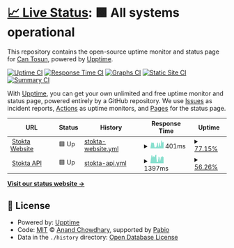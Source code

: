 # [📈 Live Status](https://Cantsn.github.io/stokta-upptime): <!--live status--> **🟩 All systems operational**

This repository contains the open-source uptime monitor and status page for [Can Tosun](https://Cantsn.github.io/stokta-upptime), powered by [Upptime](https://github.com/upptime/upptime).

[![Uptime CI](https://github.com/Cantsn/stokta-upptime/workflows/Uptime%20CI/badge.svg)](https://github.com/Cantsn/stokta-upptime/actions?query=workflow%3A%22Uptime+CI%22)
[![Response Time CI](https://github.com/Cantsn/stokta-upptime/workflows/Response%20Time%20CI/badge.svg)](https://github.com/Cantsn/stokta-upptime/actions?query=workflow%3A%22Response+Time+CI%22)
[![Graphs CI](https://github.com/Cantsn/stokta-upptime/workflows/Graphs%20CI/badge.svg)](https://github.com/Cantsn/stokta-upptime/actions?query=workflow%3A%22Graphs+CI%22)
[![Static Site CI](https://github.com/Cantsn/stokta-upptime/workflows/Static%20Site%20CI/badge.svg)](https://github.com/Cantsn/stokta-upptime/actions?query=workflow%3A%22Static+Site+CI%22)
[![Summary CI](https://github.com/Cantsn/stokta-upptime/workflows/Summary%20CI/badge.svg)](https://github.com/Cantsn/stokta-upptime/actions?query=workflow%3A%22Summary+CI%22)

With [Upptime](https://upptime.js.org), you can get your own unlimited and free uptime monitor and status page, powered entirely by a GitHub repository. We use [Issues](https://github.com/Cantsn/stokta-upptime/issues) as incident reports, [Actions](https://github.com/Cantsn/stokta-upptime/actions) as uptime monitors, and [Pages](https://Cantsn.github.io/stokta-upptime) for the status page.

<!--start: status pages-->
<!-- This summary is generated by Upptime (https://github.com/upptime/upptime) -->
<!-- Do not edit this manually, your changes will be overwritten -->
<!-- prettier-ignore -->
| URL | Status | History | Response Time | Uptime |
| --- | ------ | ------- | ------------- | ------ |
| <img alt="" src="https://icons.duckduckgo.com/ip3/www.stokta.app.ico" height="13"> [Stokta Website](https://www.stokta.app) | 🟩 Up | [stokta-website.yml](https://github.com/Cantsn/stokta-upptime/commits/HEAD/history/stokta-website.yml) | <details><summary><img alt="Response time graph" src="./graphs/stokta-website/response-time-week.png" height="20"> 401ms</summary><br><a href="https://Cantsn.github.io/stokta-upptime/history/stokta-website"><img alt="Response time 493" src="https://img.shields.io/endpoint?url=https%3A%2F%2Fraw.githubusercontent.com%2FCantsn%2Fstokta-upptime%2FHEAD%2Fapi%2Fstokta-website%2Fresponse-time.json"></a><br><a href="https://Cantsn.github.io/stokta-upptime/history/stokta-website"><img alt="24-hour response time 587" src="https://img.shields.io/endpoint?url=https%3A%2F%2Fraw.githubusercontent.com%2FCantsn%2Fstokta-upptime%2FHEAD%2Fapi%2Fstokta-website%2Fresponse-time-day.json"></a><br><a href="https://Cantsn.github.io/stokta-upptime/history/stokta-website"><img alt="7-day response time 401" src="https://img.shields.io/endpoint?url=https%3A%2F%2Fraw.githubusercontent.com%2FCantsn%2Fstokta-upptime%2FHEAD%2Fapi%2Fstokta-website%2Fresponse-time-week.json"></a><br><a href="https://Cantsn.github.io/stokta-upptime/history/stokta-website"><img alt="30-day response time 493" src="https://img.shields.io/endpoint?url=https%3A%2F%2Fraw.githubusercontent.com%2FCantsn%2Fstokta-upptime%2FHEAD%2Fapi%2Fstokta-website%2Fresponse-time-month.json"></a><br><a href="https://Cantsn.github.io/stokta-upptime/history/stokta-website"><img alt="1-year response time 493" src="https://img.shields.io/endpoint?url=https%3A%2F%2Fraw.githubusercontent.com%2FCantsn%2Fstokta-upptime%2FHEAD%2Fapi%2Fstokta-website%2Fresponse-time-year.json"></a></details> | <details><summary><a href="https://Cantsn.github.io/stokta-upptime/history/stokta-website">77.15%</a></summary><a href="https://Cantsn.github.io/stokta-upptime/history/stokta-website"><img alt="All-time uptime 90.06%" src="https://img.shields.io/endpoint?url=https%3A%2F%2Fraw.githubusercontent.com%2FCantsn%2Fstokta-upptime%2FHEAD%2Fapi%2Fstokta-website%2Fuptime.json"></a><br><a href="https://Cantsn.github.io/stokta-upptime/history/stokta-website"><img alt="24-hour uptime 100.00%" src="https://img.shields.io/endpoint?url=https%3A%2F%2Fraw.githubusercontent.com%2FCantsn%2Fstokta-upptime%2FHEAD%2Fapi%2Fstokta-website%2Fuptime-day.json"></a><br><a href="https://Cantsn.github.io/stokta-upptime/history/stokta-website"><img alt="7-day uptime 77.15%" src="https://img.shields.io/endpoint?url=https%3A%2F%2Fraw.githubusercontent.com%2FCantsn%2Fstokta-upptime%2FHEAD%2Fapi%2Fstokta-website%2Fuptime-week.json"></a><br><a href="https://Cantsn.github.io/stokta-upptime/history/stokta-website"><img alt="30-day uptime 90.06%" src="https://img.shields.io/endpoint?url=https%3A%2F%2Fraw.githubusercontent.com%2FCantsn%2Fstokta-upptime%2FHEAD%2Fapi%2Fstokta-website%2Fuptime-month.json"></a><br><a href="https://Cantsn.github.io/stokta-upptime/history/stokta-website"><img alt="1-year uptime 90.06%" src="https://img.shields.io/endpoint?url=https%3A%2F%2Fraw.githubusercontent.com%2FCantsn%2Fstokta-upptime%2FHEAD%2Fapi%2Fstokta-website%2Fuptime-year.json"></a></details>
| <img alt="" src="https://icons.duckduckgo.com/ip3/api.stokta.app.ico" height="13"> [Stokta API](https://api.stokta.app/api/health) | 🟩 Up | [stokta-api.yml](https://github.com/Cantsn/stokta-upptime/commits/HEAD/history/stokta-api.yml) | <details><summary><img alt="Response time graph" src="./graphs/stokta-api/response-time-week.png" height="20"> 1397ms</summary><br><a href="https://Cantsn.github.io/stokta-upptime/history/stokta-api"><img alt="Response time 1006" src="https://img.shields.io/endpoint?url=https%3A%2F%2Fraw.githubusercontent.com%2FCantsn%2Fstokta-upptime%2FHEAD%2Fapi%2Fstokta-api%2Fresponse-time.json"></a><br><a href="https://Cantsn.github.io/stokta-upptime/history/stokta-api"><img alt="24-hour response time 6911" src="https://img.shields.io/endpoint?url=https%3A%2F%2Fraw.githubusercontent.com%2FCantsn%2Fstokta-upptime%2FHEAD%2Fapi%2Fstokta-api%2Fresponse-time-day.json"></a><br><a href="https://Cantsn.github.io/stokta-upptime/history/stokta-api"><img alt="7-day response time 1397" src="https://img.shields.io/endpoint?url=https%3A%2F%2Fraw.githubusercontent.com%2FCantsn%2Fstokta-upptime%2FHEAD%2Fapi%2Fstokta-api%2Fresponse-time-week.json"></a><br><a href="https://Cantsn.github.io/stokta-upptime/history/stokta-api"><img alt="30-day response time 1006" src="https://img.shields.io/endpoint?url=https%3A%2F%2Fraw.githubusercontent.com%2FCantsn%2Fstokta-upptime%2FHEAD%2Fapi%2Fstokta-api%2Fresponse-time-month.json"></a><br><a href="https://Cantsn.github.io/stokta-upptime/history/stokta-api"><img alt="1-year response time 1006" src="https://img.shields.io/endpoint?url=https%3A%2F%2Fraw.githubusercontent.com%2FCantsn%2Fstokta-upptime%2FHEAD%2Fapi%2Fstokta-api%2Fresponse-time-year.json"></a></details> | <details><summary><a href="https://Cantsn.github.io/stokta-upptime/history/stokta-api">56.26%</a></summary><a href="https://Cantsn.github.io/stokta-upptime/history/stokta-api"><img alt="All-time uptime 80.04%" src="https://img.shields.io/endpoint?url=https%3A%2F%2Fraw.githubusercontent.com%2FCantsn%2Fstokta-upptime%2FHEAD%2Fapi%2Fstokta-api%2Fuptime.json"></a><br><a href="https://Cantsn.github.io/stokta-upptime/history/stokta-api"><img alt="24-hour uptime 98.57%" src="https://img.shields.io/endpoint?url=https%3A%2F%2Fraw.githubusercontent.com%2FCantsn%2Fstokta-upptime%2FHEAD%2Fapi%2Fstokta-api%2Fuptime-day.json"></a><br><a href="https://Cantsn.github.io/stokta-upptime/history/stokta-api"><img alt="7-day uptime 56.26%" src="https://img.shields.io/endpoint?url=https%3A%2F%2Fraw.githubusercontent.com%2FCantsn%2Fstokta-upptime%2FHEAD%2Fapi%2Fstokta-api%2Fuptime-week.json"></a><br><a href="https://Cantsn.github.io/stokta-upptime/history/stokta-api"><img alt="30-day uptime 80.04%" src="https://img.shields.io/endpoint?url=https%3A%2F%2Fraw.githubusercontent.com%2FCantsn%2Fstokta-upptime%2FHEAD%2Fapi%2Fstokta-api%2Fuptime-month.json"></a><br><a href="https://Cantsn.github.io/stokta-upptime/history/stokta-api"><img alt="1-year uptime 80.04%" src="https://img.shields.io/endpoint?url=https%3A%2F%2Fraw.githubusercontent.com%2FCantsn%2Fstokta-upptime%2FHEAD%2Fapi%2Fstokta-api%2Fuptime-year.json"></a></details>

<!--end: status pages-->

[**Visit our status website →**](https://Cantsn.github.io/stokta-upptime)

## 📄 License

- Powered by: [Upptime](https://github.com/upptime/upptime)
- Code: [MIT](./LICENSE) © [Anand Chowdhary](https://anandchowdhary.com), supported by [Pabio](https://pabio.com)
- Data in the `./history` directory: [Open Database License](https://opendatacommons.org/licenses/odbl/1-0/)
